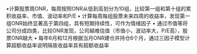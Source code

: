 •计算股票周ONR，每周按照ONR从低到高划分为10组，比较第一组和第十组的累积收益率、市值、波动率和P/E
•	计算每周每组股票未来四周的收益率，发现第一组ONR始终显著高于第四组，具有短期持续性，可作为情绪因子
•	通过市值等将公司分成四类，比较ONR发现，公司越难估值（市值小，波动率大，P/E高），股票ONR越大
•	每年6月和12月根据当月ONR建仓并持仓6个月，通过三因子模型计算超额收益率说明隔夜收益率具有超额收益率

